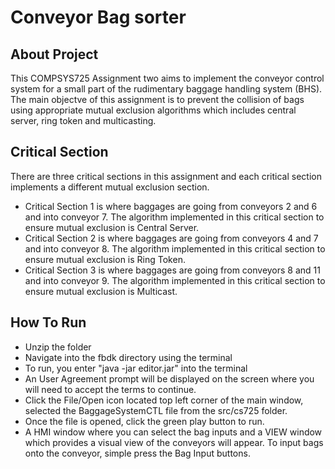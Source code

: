 # Conveyor Bag sorter
## About Project
This COMPSYS725 Assignment two aims to implement the conveyor control system for a small part of the rudimentary baggage handling system (BHS). The main objectve of this assignment is to prevent the collision of bags using appropriate mutual exclusion algorithms which includes central server, ring token and multicasting.

## Critical Section
There are three critical sections in this assignment and each critical section implements a different mutual exclusion section. 
-  Critical Section 1 is where baggages are going from conveyors 2 and 6 and into conveyor 7. The algorithm implemented in this critical section to ensure mutual exclusion is Central Server. 
-  Critical Section 2 is where baggages are going from conveyors 4 and 7 and into conveyor 8. The algorithm implemented in this critical section to ensure mutual exclusion is Ring Token. 
-  Critical Section 3 is where baggages are going from conveyors 8 and 11 and into conveyor 9. The algorithm implemented in this critical section to ensure mutual exclusion is Multicast. 

## How To Run
- Unzip the folder
- Navigate into the fbdk directory using the terminal
- To run, you enter "java -jar editor.jar" into the terminal
- An User Agreement prompt will be displayed on the screen where you will need to accept the terms to continue.
- Click the File/Open icon located top left corner of the main window, selected the BaggageSystemCTL file from the src/cs725 folder.
- Once the file is opened, click the green play button to run. 
- A HMI window where you can select the bag inputs and a VIEW window which provides a visual view of the conveyors will appear. To input bags onto the conveyor, simple press the Bag Input buttons. 
